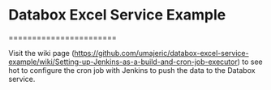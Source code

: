 # Databox Excel Service Example

=======================

Visit the wiki page (https://github.com/umajeric/databox-excel-service-example/wiki/Setting-up-Jenkins-as-a-build-and-cron-job-executor) to see hot to configure the cron job with Jenkins to push the data to the Databox service.
